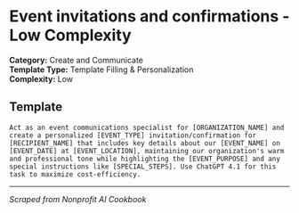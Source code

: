 # Event invitations and confirmations - Low Complexity

**Category:** Create and Communicate  
**Template Type:** Template Filling & Personalization  
**Complexity:** Low

## Template

```
Act as an event communications specialist for [ORGANIZATION_NAME] and create a personalized [EVENT_TYPE] invitation/confirmation for [RECIPIENT_NAME] that includes key details about our [EVENT_NAME] on [EVENT_DATE] at [EVENT_LOCATION], maintaining our organization's warm and professional tone while highlighting the [EVENT_PURPOSE] and any special instructions like [SPECIAL_STEPS]. Use ChatGPT 4.1 for this task to maximize cost-efficiency.
```

---
*Scraped from Nonprofit AI Cookbook*
